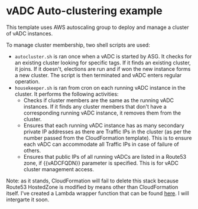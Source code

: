 # vADC Auto-clustering example

This template uses AWS autoscaling group to deploy and manage a cluster of vADC instances.

To manage cluster membership, two shell scripts are used:

- `autocluster.sh` is ran once when a vADC is started by ASG. It checks for an existing cluster looking for specific tags. If it finds an existing cluster, it joins. If it doesn't, elections are run and if won the new instance forms a new cluster. The script is then terminated and vADC enters regular operation.
- `housekeeper.sh` is ran from cron on each running vADC instance in the cluster. It performs the following activities:
    - Checks if cluster members are the same as the running vADC instances. If it finds any cluster members that don't have a corresponding running vADC instance, it removes them from the cluster.
    - Ensures that each running vADC instance has as many secondary private IP addresses as there are Traffic IPs in the cluster (as per the number passed from the CloudFormation template). This is to ensure each vADC can accommodate all Traffic IPs in case of failure of others.
    - Ensures that public IPs of all running vADCs are listed in a Route53 zone, if {{vADCFQDN}} parameter is specified. This is for vADC cluster management access.

Note: as it stands, CloudFormation will fail to delete this stack because Route53 HostedZone is modified by means other than CloudFormation itself. I've created a Lambda wrapper function that can be found [here](https://github.com/dkalintsev/Bits-and-bobs/tree/master/Route53-HostedZone-Lambda-Wrapper). I will intergarte it soon.

